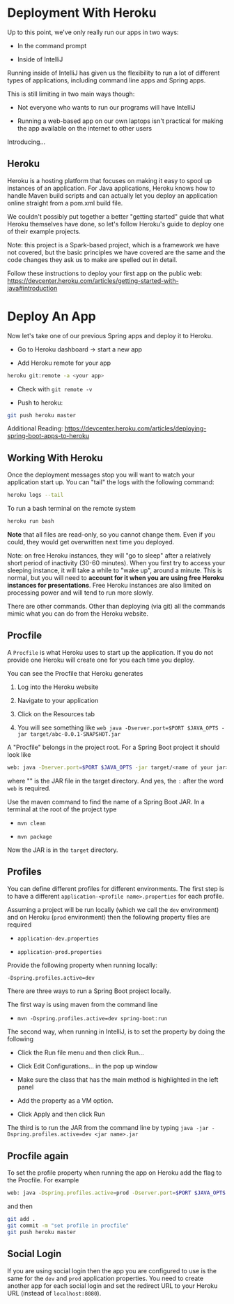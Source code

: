 # Deployment With Heroku

Up to this point, we've only really run our apps in two ways:

* In the command prompt

* Inside of IntelliJ

Running inside of IntelliJ has given us the flexibility to run a lot of different types of applications, including command line apps and Spring apps.

This is still limiting in two main ways though:

* Not everyone who wants to run our programs will have IntelliJ

* Running a web-based app on our own laptops isn't practical for making the app available on the internet to other users

Introducing...

## Heroku

Heroku is a hosting platform that focuses on making it easy to spool up instances of an application. For Java applications, Heroku knows how to handle Maven build scripts and can actually let you deploy an application online straight from a pom.xml build file.

We couldn't possibly put together a better "getting started" guide that what Heroku themselves have done, so let's follow Heroku's guide to deploy one of their example projects.

Note: this project is a Spark-based project, which is a framework we have not covered, but the basic principles we have covered are the same and the code changes they ask us to make are spelled out in detail.

Follow these instructions to deploy your first app on the public web: https://devcenter.heroku.com/articles/getting-started-with-java#introduction

# Deploy An App

Now let's take one of our previous Spring apps and deploy it to Heroku.

* Go to Heroku dashboard -> start a new app

* Add Heroku remote for your app

```sh
heroku git:remote -a <your app>
```

* Check with `git remote -v`

* Push to heroku:

```sh
git push heroku master
```

Additional Reading: https://devcenter.heroku.com/articles/deploying-spring-boot-apps-to-heroku

## Working With Heroku  

Once the deployment messages stop you will want to watch your application start up. You can "tail" the logs with the following command:

```sh
heroku logs --tail
```

To run a bash terminal on the remote system

```sh
heroku run bash
```

**Note** that all files are read-only, so you cannot change them. Even if you could, they would get overwritten next time you deployed.

Note: on free Heroku instances, they will "go to sleep" after a relatively short period of inactivity (30-60 minutes). When you first try to access your sleeping instance, it will take a while to "wake up", around a minute. This is normal, but you will need to **account for it when you are using free Heroku instances for presentations**. Free Heroku instances are also limited on processing power and will tend to run more slowly.

There are other commands. Other than deploying (via git) all the commands mimic what you can do from the Heroku website.

## Procfile 

A `Procfile` is what Heroku uses to start up the application. If you do not provide one Heroku will create one for you each time you deploy.

You can see the Procfile that Heroku generates

1. Log into the Heroku website

2. Navigate to your application

3. Click on the Resources tab

4. You will see something like `web java -Dserver.port=$PORT $JAVA_OPTS -jar target/abc-0.0.1-SNAPSHOT.jar`

A "Procfile" belongs in the project root. For a Spring Boot project it should look like

```sh
web: java -Dserver.port=$PORT $JAVA_OPTS -jar target/<name of your jar>
```

where "" is the JAR file in the target directory. And yes, the `:` after the word `web` is required.

Use the maven command to find the name of a Spring Boot JAR. In a terminal at the root of the project type

* `mvn clean`

* `mvn package`

Now the JAR is in the `target` directory.

## Profiles 

You can define different profiles for different environments. The first step is to have a different `application-<profile name>.properties` for each profile.

Assuming a project will be run locally (which we call the `dev` environment) and on Heroku (`prod` environment) then the following property files are required

* `application-dev.properties`

* `application-prod.properties`

Provide the following property when running locally:

```sh
-Dspring.profiles.active=dev
```

There are three ways to run a Spring Boot project locally.

The first way is using maven from the command line

* `mvn -Dspring.profiles.active=dev spring-boot:run`

The second way, when running in IntelliJ, is to set the property by doing the following

* Click the Run file menu and then click Run...

* Click Edit Configurations... in the pop up window

* Make sure the class that has the main method is highlighted in the left panel

* Add the property as a VM option.

* Click Apply and then click Run

The third is to run the JAR from the command line by typing `java -jar -Dspring.profiles.active=dev <jar name>.jar`

## Procfile again

To set the profile property when running the app on Heroku add the flag to the Procfile. For example

```sh
web: java -Dspring.profiles.active=prod -Dserver.port=$PORT $JAVA_OPTS -jar target/<name of your jar>
```

and then

```sh
git add .
git commit -m "set profile in procfile"
git push heroku master
```

## Social Login

If you are using social login then the app you are configured to use is the same for the `dev` and `prod` application properties. You need to create another app for each social login and set the redirect URL to your Heroku URL (instead of `localhost:8080`).
